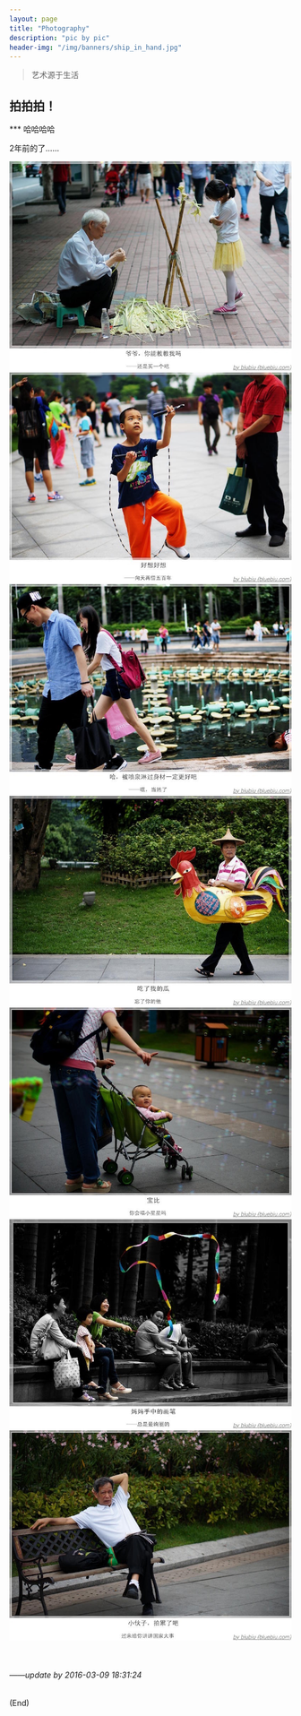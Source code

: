 ```yaml
---
layout: page
title: "Photography"
description: "pic by pic"
header-img: "/img/banners/ship_in_hand.jpg"
---
```


>艺术源于生活

## 拍拍拍！

*** 哈哈哈哈

2年前的了……

![](/img/tmp/photography/1.JPG)  
![](/img/tmp/photography/2.JPG)  
![](/img/tmp/photography/3.JPG)  
![](/img/tmp/photography/4.JPG)  
![](/img/tmp/photography/5.JPG)  
![](/img/tmp/photography/6.JPG)  
![](/img/tmp/photography/7.JPG)  
 

<br />

###### *——update by 2016-03-09 18:31:24*
(End)

